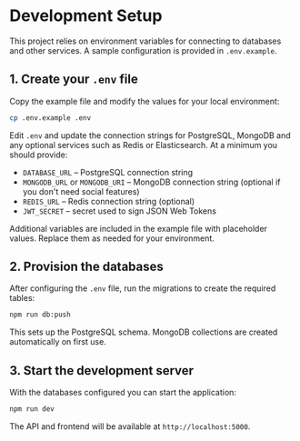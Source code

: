 # Development Setup

This project relies on environment variables for connecting to databases and other services. A sample configuration is provided in `.env.example`.

## 1. Create your `.env` file

Copy the example file and modify the values for your local environment:

```bash
cp .env.example .env
```

Edit `.env` and update the connection strings for PostgreSQL, MongoDB and any optional services such as Redis or Elasticsearch. At a minimum you should provide:

- `DATABASE_URL` – PostgreSQL connection string
- `MONGODB_URL` or `MONGODB_URI` – MongoDB connection string (optional if you don't need social features)
- `REDIS_URL` – Redis connection string (optional)
- `JWT_SECRET` – secret used to sign JSON Web Tokens

Additional variables are included in the example file with placeholder values. Replace them as needed for your environment.

## 2. Provision the databases

After configuring the `.env` file, run the migrations to create the required tables:

```bash
npm run db:push
```

This sets up the PostgreSQL schema. MongoDB collections are created automatically on first use.

## 3. Start the development server

With the databases configured you can start the application:

```bash
npm run dev
```

The API and frontend will be available at `http://localhost:5000`.